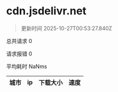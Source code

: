 
  # cdn.jsdelivr.net

  > 更新时间 2025-10-27T00:53:27.840Z
  
  总共请求 0

  请求报错 0

  平均耗时 NaNms

|城市|ip|下载大小|速度|
|-----|----------|---|---|

  